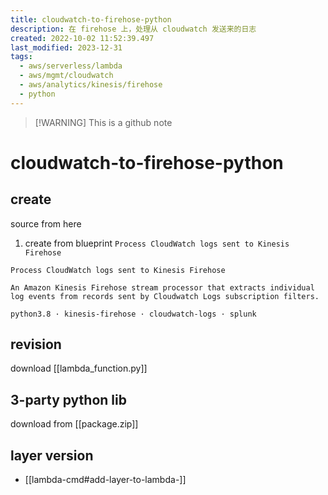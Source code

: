 ```yaml
---
title: cloudwatch-to-firehose-python
description: 在 firehose 上，处理从 cloudwatch 发送来的日志
created: 2022-10-02 11:52:39.497
last_modified: 2023-12-31
tags:
  - aws/serverless/lambda
  - aws/mgmt/cloudwatch
  - aws/analytics/kinesis/firehose
  - python
---
```

> [!WARNING] This is a github note
# cloudwatch-to-firehose-python

## create

source from here
1. create from blueprint `Process CloudWatch logs sent to Kinesis Firehose`
```
Process CloudWatch logs sent to Kinesis Firehose

An Amazon Kinesis Firehose stream processor that extracts individual log events from records sent by Cloudwatch Logs subscription filters.

python3.8 · kinesis-firehose · cloudwatch-logs · splunk
```

## revision

download [[lambda_function.py]]

## 3-party python lib

download from [[package.zip]]

## layer version

- [[lambda-cmd#add-layer-to-lambda-]]




